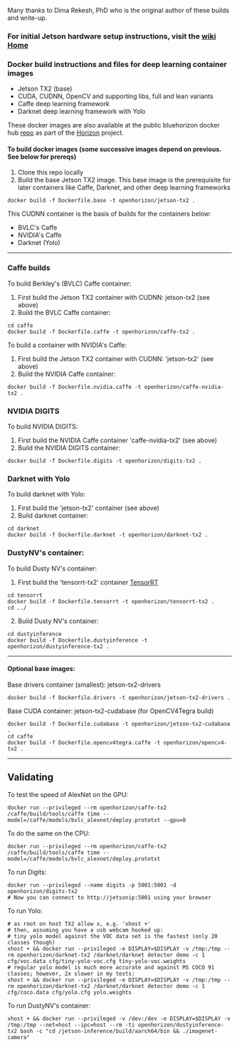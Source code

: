 Many thanks to Dima Rekesh, PhD who is the original author of these builds and write-up.

### For initial Jetson hardware setup instructions, visit the [wiki Home](https://github.com/open-horizon/cogwerx-jetson-tx2/wiki)

### Docker build instructions and files for deep learning container images
* Jetson TX2 (base)
* CUDA, CUDNN, OpenCV and supporting libs, full and lean variants
* Caffe deep learning framework
* Darknet deep learning framework with Yolo

These docker images are also available at the public bluehorizon docker hub [repo](https://hub.docker.com/u/openhorizon/) as part of the [Horizon](https://bluehorizon.network) project.


#### To build docker images (some successive images depend on previous. See below for prereqs)

1. Clone this repo locally
2. Build the base Jetson TX2 image. This base image is the prerequisite for later containers like Caffe, Darknet, and other deep learning frameworks
```
docker build -f Dockerfile.base -t openhorizon/jetson-tx2 .
```

This CUDNN container is the basis of builds for the containers below:
* BVLC's Caffe
* NVIDIA's Caffe
* Darknet (Yolo)

-----------------------------------------

### Caffe builds
To build Berkley's (BVLC) Caffe container:
1. First build the Jetson TX2 container with CUDNN: jetson-tx2 (see above)
2. Build the BVLC Caffe container:
```
cd caffe
docker build -f Dockerfile.caffe -t openhorizon/caffe-tx2 .
```

To build a container with NVIDIA's Caffe: 
1. First build the Jetson TX2 container with CUDNN: 'jetson-tx2' (see above)
2. Build the NVIDIA Caffe container:
```
docker build -f Dockerfile.nvidia.caffe -t openhorizon/caffe-nvidia-tx2 .
```

### NVIDIA DIGITS
To build NVIDIA DIGITS:
1. First build the NVIDIA Caffe container 'caffe-nvidia-tx2' (see above)
2. Build the NVIDIA DIGITS container:
```
docker build -f Dockerfile.digits -t openhorizon/digits-tx2 .
```

### Darknet with Yolo
To build darknet with Yolo:
1. First build the 'jetson-tx2' container (see above)
2. Build darknet container:
```
cd darknet
docker build -f Dockerfile.darknet -t openhorizon/darknet-tx2 .
```

### DustyNV's container:
To build Dusty NV's container:
1. First build the 'tensorrt-tx2' container [TensorRT](https://developer.nvidia.com/tensorrt)
```
cd tensorrt
docker build -f Dockerfile.tensorrt -t openhorizon/tensorrt-tx2 .
cd ../
```

2. Build Dusty NV's container:
```
cd dustyinference
docker build -f Dockerfile.dustyinference -t openhorizon/dustyinference-tx2 .
```


------------------------------------------------
#### Optional base images:
Base drivers container (smallest): jetson-tx2-drivers
```
docker build -f Dockerfile.drivers -t openhorizon/jetson-tx2-drivers .
```

Base CUDA container: jetson-tx2-cudabase (for OpenCV4Tegra build)
```
docker build -f Dockerfile.cudabase -t openhorizon/jetson-tx2-cudabase .
cd caffe
docker build -f Dockerfile.opencv4tegra.caffe -t openhorizon/opencv4-tx2 .
```

-------------------------------------------------
## Validating
To test the speed of AlexNet on the GPU:
```
docker run --privileged --rm openhorizon/caffe-tx2 /caffe/build/tools/caffe time --model=/caffe/models/bvlc_alexnet/deploy.prototxt --gpu=0
```
To do the same on the CPU:
```
docker run --privileged --rm openhorizon/caffe-tx2 /caffe/build/tools/caffe time --model=/caffe/models/bvlc_alexnet/deploy.prototxt
```

To run Digits:
```
docker run --privileged --name digits -p 5001:5001 -d openhorizon/digits-tx2
# Now you can connect to http://jetsonip:5001 using your browser 
```

To run Yolo:
```
# as root on host TX2 allow x, e.g. 'xhost +'
# then, assuming you have a usb webcam hooked up:
# tiny yolo model against the VOC data set is the fastest (only 20 classes though)
xhost + && docker run --privileged -e DISPLAY=$DISPLAY -v /tmp:/tmp --rm openhorizon/darknet-tx2 /darknet/darknet detector demo -c 1 cfg/voc.data cfg/tiny-yolo-voc.cfg tiny-yolo-voc.weights
# regular yolo model is much more accurate and against MS COCO 91 classes; however, 2x slower in my tests:
xhost + && docker run --privileged -e DISPLAY=$DISPLAY -v /tmp:/tmp --rm openhorizon/darknet-tx2 /darknet/darknet detector demo -c 1 cfg/coco.data cfg/yolo.cfg yolo.weights
```

To run DustyNV's container:
```
xhost + && docker run --privileged -v /dev:/dev -e DISPLAY=$DISPLAY -v /tmp:/tmp --net=host --ipc=host --rm -ti openhorizon/dustyinference-tx2 bash -c "cd /jetson-inference/build/aarch64/bin && ./imagenet-camera"
```

